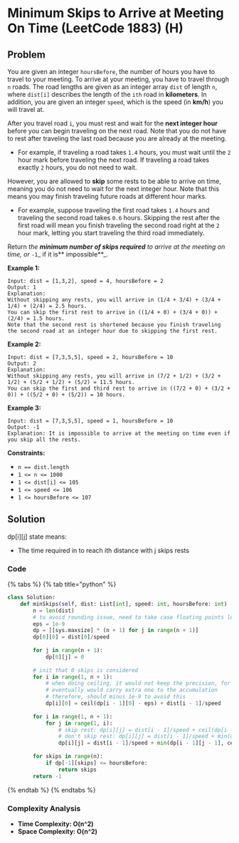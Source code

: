 # Minimum Skips to Arrive at Meeting On Time (LeetCode 1883) (H)

## Problem

You are given an integer `hoursBefore`, the number of hours you have to travel to your meeting. To arrive at your meeting, you have to travel through `n` roads. The road lengths are given as an integer array `dist` of length `n`, where `dist[i]` describes the length of the `ith` road in **kilometers**. In addition, you are given an integer `speed`, which is the speed (in **km/h**) you will travel at.

After you travel road `i`, you must rest and wait for the **next integer hour** before you can begin traveling on the next road. Note that you do not have to rest after traveling the last road because you are already at the meeting.

* For example, if traveling a road takes `1.4` hours, you must wait until the `2` hour mark before traveling the next road. If traveling a road takes exactly `2` hours, you do not need to wait.

However, you are allowed to **skip** some rests to be able to arrive on time, meaning you do not need to wait for the next integer hour. Note that this means you may finish traveling future roads at different hour marks.

* For example, suppose traveling the first road takes `1.4` hours and traveling the second road takes `0.6` hours. Skipping the rest after the first road will mean you finish traveling the second road right at the `2` hour mark, letting you start traveling the third road immediately.

Return _the **minimum number of skips required** to arrive at the meeting on time, or_ `-1`_ if it is** impossible**_.

**Example 1:**

```
Input: dist = [1,3,2], speed = 4, hoursBefore = 2
Output: 1
Explanation:
Without skipping any rests, you will arrive in (1/4 + 3/4) + (3/4 + 1/4) + (2/4) = 2.5 hours.
You can skip the first rest to arrive in ((1/4 + 0) + (3/4 + 0)) + (2/4) = 1.5 hours.
Note that the second rest is shortened because you finish traveling the second road at an integer hour due to skipping the first rest.
```

**Example 2:**

```
Input: dist = [7,3,5,5], speed = 2, hoursBefore = 10
Output: 2
Explanation:
Without skipping any rests, you will arrive in (7/2 + 1/2) + (3/2 + 1/2) + (5/2 + 1/2) + (5/2) = 11.5 hours.
You can skip the first and third rest to arrive in ((7/2 + 0) + (3/2 + 0)) + ((5/2 + 0) + (5/2)) = 10 hours.
```

**Example 3:**

```
Input: dist = [7,3,5,5], speed = 1, hoursBefore = 10
Output: -1
Explanation: It is impossible to arrive at the meeting on time even if you skip all the rests.
```

**Constraints:**

* `n == dist.length`
* `1 <= n <= 1000`
* `1 <= dist[i] <= 105`
* `1 <= speed <= 106`
* `1 <= hoursBefore <= 107`

## Solution&#x20;

dp\[i]\[j] state means:&#x20;

* The time required in to reach ith distance with j skips rests

### Code

{% tabs %}
{% tab title="python" %}
```python
class Solution:
    def minSkips(self, dist: List[int], speed: int, hoursBefore: int) -> int:
        n = len(dist)
        # to avoid rounding issue, need to take case floating points low bits
        eps = 1e-9
        dp = [[sys.maxsize] * (n + 1) for j in range(n + 1)]
        dp[0][0] = dist[0]/speed
        
        for j in range(n + 1):
            dp[0][j] = 0
        
        # init that 0 skips is considered
        for i in range(1, n + 1):
            # when doing ceiling, it would not keep the precision, for those bits low enough would round up
            # eventually would carry extra one to the accumulation
            # therefore, should minus 1e-9 to avoid this
            dp[i][0] = ceil(dp[i - 1][0] - eps) + dist[i - 1]/speed
        
        for i in range(1, n + 1):
            for j in range(1, i):
                # skip rest: dp[i][j] = dist[i - 1]/speed + ceil(dp[i -1][j])
                # don't skip rest: dp[i][j] = dist[i - 1]/speed + min(dp[i - 1][j - 1]
                dp[i][j] = dist[i - 1]/speed + min(dp[i - 1][j - 1], ceil(dp[i -1][j] - eps))
        
        for skips in range(n):
            if dp[-1][skips] <= hoursBefore:
                return skips
        return -1
```
{% endtab %}
{% endtabs %}

### Complexity Analysis

* **Time Complexity: O(n^2)**
* **Space Complexity: O(n^2)**
